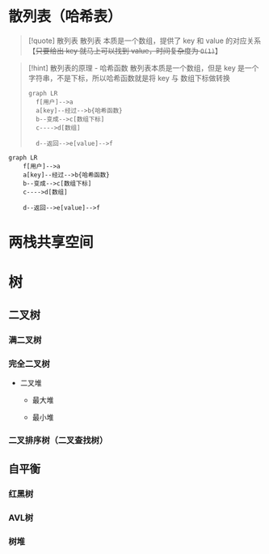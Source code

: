 # 散列表（哈希表）
>[!quote] 散列表
>散列表 本质是一个数组，提供了 key 和 value 的对应关系【~~只要给出 key 就马上可以找到 value，时间复杂度为 `O(1)`~~】

>[!hint] 散列表的原理 - 哈希函数
>散列表本质是一个数组，但是 key 是一个字符串，不是下标，所以哈希函数就是将 key 与 数组下标做转换
> ```mermaid
> graph LR
> 	f[用户]-->a
> 	a[key]--经过-->b{哈希函数}
> 	b--变成-->c[数组下标]
> 	c---->d[数组]
> 
> 	d--返回-->e[value]-->f
> ```

```mermaid
graph LR
	f[用户]-->a
	a[key]--经过-->b{哈希函数}
	b--变成-->c[数组下标]
	c---->d[数组]

	d--返回-->e[value]-->f
```

# 两栈共享空间


# 树
## 二叉树

### 满二叉树




### 完全二叉树

- 二叉堆
	- 最大堆


	- 最小堆


### 二叉排序树（二叉查找树）


## 自平衡
### 红黑树
### AVL树
### 树堆



































